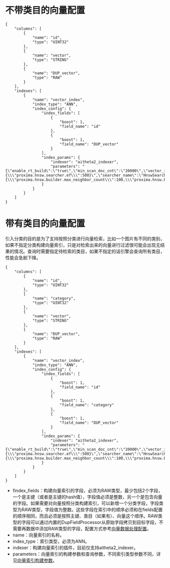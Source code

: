 # 不带类目的向量配置
```
{
    "columns": [
        {
            "name": "id",
            "type": "UINT32"
        },
        {
            "name": "vector",
            "type": "STRING"
        },
        {
            "name": "DUP_vector",
            "type": "RAW"
        }
    ],
    "indexes": [
        {
            "name": "vector_index",
            "index_type": "ANN",
            "index_config": {
                "index_fields": [
                    {
                        "boost": 1,
                        "field_name": "id"
                    },
                    {
                        "boost": 1,
                        "field_name": "DUP_vector"
                    }
                ],
                "index_params": {
                    "indexer": "aitheta2_indexer",
                    "parameters": "{\"enable_rt_build\":\"true\",\"min_scan_doc_cnt\":\"20000\",\"vector_index_type\":\"HNSW\",\"major_order\":\"col\",\"builder_name\":\"HnswBuilder\",\"distance_type\":\"SquaredEuclidean\",\"embedding_delimiter\":\",\",\"enable_recall_report\":\"true\",\"is_embedding_saved\":\"true\",\"linear_build_threshold\":\"5000\",\"dimension\":\"128\",\"search_index_params\":\"{\\\"proxima.hnsw.searcher.ef\\\":500}\",\"searcher_name\":\"HnswSearcher\",\"build_index_params\":\"{\\\"proxima.hnsw.builder.max_neighbor_count\\\":100,\\\"proxima.hnsw.builder.efconstruction\\\":500,\\\"proxima.hnsw.builder.thread_count\\\":20}\"}"
                }
            }
        }
    ]
}
```
# 带有类目的向量配置
引入分类的目的是为了支持按照分类进行向量检索，比如一个图片有不同的类别，如果不指定分类构建向量索引，只是对检索出来的向量进行过滤很可能会出现无结果的情况。查询时需要指定待检索的类目，如果不指定的话引擎会查询所有类目，性能会急剧下降。
```
{
    "columns": [
        {
            "name": "id",
            "type": "UINT32"
        },
        {
            "name": "category",
            "type": "UINT32"
        },
        {
            "name": "vector",
            "type": "STRING"
        },
        {
            "name": "DUP_vector",
            "type": "RAW"
        }
    ],
    "indexes": [
        {
            "name": "vector_index",
            "index_type": "ANN",
            "index_config": {
                "index_fields": [
                    {
                        "boost": 1,
                        "field_name": "id"
                    },
                    {
                        "boost": 1,
                        "field_name": "category"
                    },
                    {
                        "boost": 1,
                        "field_name": "DUP_vector"
                    }
                ],
                "index_params": {
                    "indexer": "aitheta2_indexer",
                    "parameters": "{\"enable_rt_build\":\"true\",\"min_scan_doc_cnt\":\"20000\",\"vector_index_type\":\"HNSW\",\"major_order\":\"col\",\"builder_name\":\"HnswBuilder\",\"distance_type\":\"SquaredEuclidean\",\"embedding_delimiter\":\",\",\"enable_recall_report\":\"true\",\"is_embedding_saved\":\"true\",\"linear_build_threshold\":\"5000\",\"dimension\":\"128\",\"search_index_params\":\"{\\\"proxima.hnsw.searcher.ef\\\":500}\",\"searcher_name\":\"HnswSearcher\",\"build_index_params\":\"{\\\"proxima.hnsw.builder.max_neighbor_count\\\":100,\\\"proxima.hnsw.builder.efconstruction\\\":500,\\\"proxima.hnsw.builder.thread_count\\\":20}\"}"
                }
            }
        }
    ]
}
```

- findex_fields：构建向量索引的字段，必须为RAW类型，最少包括2个字段，一个是主键（或者是主键的hash值），字段值必须是整数，另一个是包含向量的字段。如果需要对向量按照分类构建索引，可以新增一个分类字段，字段类型为RAW类型，字段值为整数。这些字段在索引中的顺序必须和在fields配置的顺序相同，而且必须是按照主键、类目（如果有）、向量这个顺序。RAW类型的字段可以通过内置的DupFieldProcessor从原始字段拷贝到目标字段，不需要再数据中添加RAW类型的字段，配置方式参考[向量数据处理配置](../../hape/example/cases/vector/vector_conf/cluster_templates/havenask/direct_table/data_tables/default_table.json)。
- name：向量索引的名称。
- index_type：索引类型，必须为ANN。
- indexer：构建向量索引的插件，目前仅支持aitheta2_indexer。
- parameters：向量索引的构建参数和查询参数，不同索引类型参数不同，详见[向量索引构建参数](./向量索引详细参数.md)。
